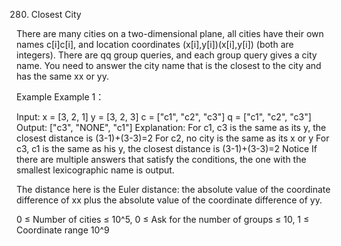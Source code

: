 280. Closest City

There are many cities on a two-dimensional plane, all cities have their own names c[i]c[i], and location coordinates (x[i],y[i])(x[i],y[i]) (both are integers). There are qq group queries, and each group query gives a city name. You need to answer the city name that is the closest to the city and has the same xx or yy.

Example
Example 1：

Input: x = [3, 2, 1] y = [3, 2, 3] c = ["c1", "c2", "c3"] q = ["c1", "c2", "c3"]
Output: ["c3", "NONE", "c1"]
Explanation: For c1, c3 is the same as its y, the closest distance is (3-1)+(3-3)=2
For c2, no city is the same as its x or y
For c3, c1 is the same as his y, the closest distance is (3-1)+(3-3)=2
Notice
If there are multiple answers that satisfy the conditions, the one with the smallest lexicographic name is output.

The distance here is the Euler distance: the absolute value of the coordinate difference of xx plus the absolute value of the coordinate difference of yy.

0 ≤ Number of cities ≤ 10^5, 
0 ≤ Ask for the number of groups ≤ 10, 
1 ≤ Coordinate range 10^9
​​ 

